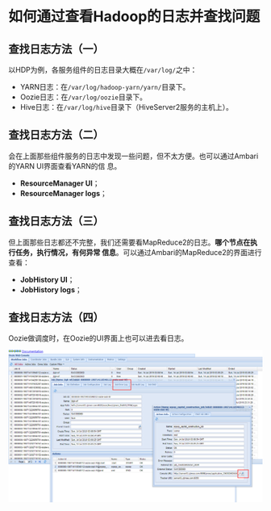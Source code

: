 如何通过查看Hadoop的日志并查找问题
===================================================================================
## 查找日志方法（一）
以HDP为例，各服务组件的日志目录大概在`/var/log/`之中：
+ YARN日志：在`/var/log/hadoop-yarn/yarn/`目录下。
+ Oozie日志：在`/var/log/oozie`目录下。
+ Hive日志：在`/var/log/hive`目录下（HiveServer2服务的主机上）。

## 查找日志方法（二）
会在上面那些组件服务的日志中发现一些问题，但不太方便。也可以通过Ambari的YARN UI界面查看YARN的信
息。
+ **ResourceManager UI**；
+ **ResourceManager logs**；

## 查找日志方法（三）
但上面那些日志都还不完整，我们还需要看MapReduce2的日志。**哪个节点在执行任务，执行情况，有何异常
信息**。可以通过Ambari的MapReduce2的界面进行查看：
+ **JobHistory UI**；
+ **JobHistory logs**；

## 查找日志方法（四）
Oozie做调度时，在Oozie的UI界面上也可以进去看日志。

![oozie上看日志](img/1.png)



